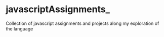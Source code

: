 # javascriptAssignments_
Collection of javascript assignments and projects along my exploration of the language
